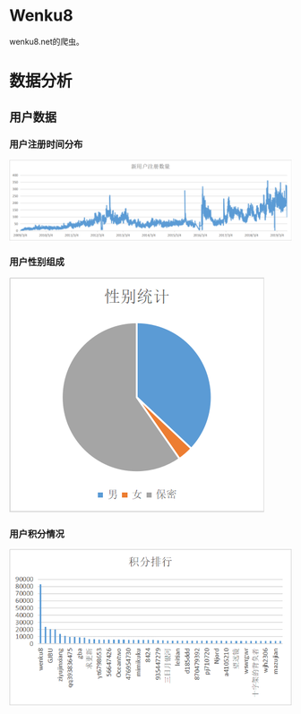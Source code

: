 # Wenku8
wenku8.net的爬虫。


# 数据分析

## 用户数据

### 用户注册时间分布

![图片](/data/users_sign_in.png)

### 用户性别组成

![图片](/data/sexx.png)

### 用户积分情况

![图片](/data/points.png)

